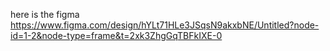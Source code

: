 here is the figma 
https://www.figma.com/design/hYLt71HLe3JSqsN9akxbNE/Untitled?node-id=1-2&node-type=frame&t=2xk3ZhgGqTBFkIXE-0